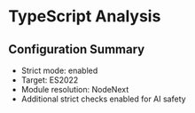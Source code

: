 # TypeScript Analysis

## Configuration Summary
- Strict mode: enabled
- Target: ES2022
- Module resolution: NodeNext
- Additional strict checks enabled for AI safety
